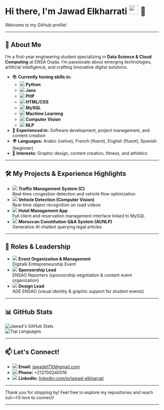 # Hi there, I'm Jawad Elkharrati <img src="https://media.giphy.com/media/hvRJCLFzcasrR4ia7z/giphy.gif" width="30" height="30" /> 👋

Welcome to my GitHub profile!

---

## 🚀 About Me

I’m a first-year engineering student specializing in **Data Science & Cloud Computing** at ENSA Oujda. I’m passionate about emerging technologies, artificial intelligence, and crafting innovative digital solutions.

- 📚 **Currently honing skills in:**  
  - <img src="https://img.icons8.com/color/24/000000/python.png"/> **Python**  
  - <img src="https://img.icons8.com/color/24/000000/java-coffee-cup-logo.png"/> **Java**  
  - <img src="https://img.icons8.com/color/24/000000/php.png"/> **PHP**  
  - <img src="https://img.icons8.com/color/24/000000/html-5.png"/> **HTML/CSS**  
  - <img src="https://img.icons8.com/color/24/000000/mysql-logo.png"/> **MySQL**  
  - <img src="https://img.icons8.com/color/24/000000/tensorflow.png"/> **Machine Learning**  
  - <img src="https://img.icons8.com/color/24/000000/opencv.png"/> **Computer Vision**  
  - <img src="https://img.icons8.com/color/24/000000/artificial-intelligence.png"/> **NLP**  
- 💼 **Experienced in:** Software development, project management, and content creation  
- 🌍 **Languages:** Arabic (native), French (fluent), English (fluent), Spanish (beginner)  
- 🎨 **Interests:** Graphic design, content creation, fitness, and athletics  

---

## 🛠️ My Projects & Experience Highlights

- <img src="https://img.icons8.com/color/24/000000/c-programming.png"/> **Traffic Management System (C)**  
  Real-time congestion detection and vehicle flow optimization  
- <img src="https://img.icons8.com/color/24/000000/opencv.png"/> **Vehicle Detection (Computer Vision)**  
  Real-time object recognition on road videos  
- <img src="https://img.icons8.com/color/24/000000/hotel.png"/> **Hotel Management App**  
  Full client and reservation management interface linked to MySQL  
- <img src="https://img.icons8.com/color/24/000000/artificial-intelligence.png"/> **Moroccan Constitution Q&A System (AI/NLP)**  
  Generative AI chatbot querying legal articles  

---

## 🎯 Roles & Leadership

- <img src="https://img.icons8.com/color/24/000000/event.png"/> **Event Organization & Management**  
  Digitalk Entrepreneurship Event  
- <img src="https://img.icons8.com/color/24/000000/handshake.png"/> **Sponsorship Lead**  
  ENSAO Reporters (sponsorship negotiation & content event organization)  
- <img src="https://img.icons8.com/color/24/000000/paint-brush.png"/> **Design Lead**  
  ADE ENSAO (visual identity & graphic support for student events)  

---

## 📊 GitHub Stats

![Jawad's GitHub Stats](https://github-readme-stats.vercel.app/api?username=jawad-elkharrati&show_icons=true&theme=radical)  
![Top Languages](https://github-readme-stats.vercel.app/api/top-langs/?username=jawad-elkharrati&layout=compact&theme=radical)

---

## 📫 Let's Connect!

- <img src="https://img.icons8.com/color/24/000000/gmail.png"/> **Email:** [jawadel710@gmail.com](mailto:jawadel710@gmail.com)  
- <img src="https://img.icons8.com/color/24/000000/phone.png"/> **Phone:** +212700240016  
- <img src="https://img.icons8.com/color/24/000000/linkedin.png"/> **LinkedIn:** [linkedin.com/in/jawad-elkharrati](https://www.linkedin.com/in/jawad-elkharrati/)  

---

Thank you for stopping by! Feel free to explore my repositories and reach out—I’d love to connect!

---
